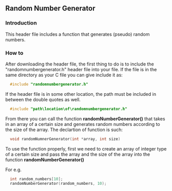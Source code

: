 ## Random Number Generator

### Introduction
  This header file includes a function that generates (pseudo) random numbers.
  
### How to
  After downloading the header file, the first thing to do is to include the "randomnumbergenerator.h" header file into your file. If the file is in the same directory as your C file you can give include it as:
  ```C
    #include "randomnumbergenerator.h"
  ```
  
  If the header file is in some other location, the path must be included in between the double quotes as well.

  ```C
    #include "path\location\of\randomnumbergenerator.h"
  ```

  From there you can call the function **randomNumberGenerator()** that takes in an array of a certain size and generates random numbers according to the size of the array. 
  The declartion of function is such:
  ```C
    void randomNumnerGenerator(int *array, int size)
  ```
  
  To use the function properly, first we need to create an array of integer type of a certain size and pass the array and the size of the array into the function **randomNumberGenerator()**
  
  For e.g.
  ```C
    int random_numbers[10];
    randomNumberGenerator(random_numbers, 10);
  ```
